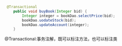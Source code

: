 ```java
 @Transactional
    public void buyBook(Integer bid) {
        Integer integer = bookDao.selectPrice(bid);
        bookDao.uodateStock(bid);
        bookDao.updateAccount(integer);
    }
```

 @Transactional:事务注解，既可以标注方法，也可以标注类